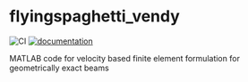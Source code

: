 # flyingspaghetti_vendy

![CI](https://github.com/THREAD-3-2/flyingspaghetti_vendy/workflows/CI/badge.svg)
[![documentation](https://img.shields.io/badge/docs-passing-<COLOR>.svg)](https://THREAD-3-2.github.io/flyingspaghetti_vendy/)

MATLAB code for velocity based finite element formulation for geometrically exact beams
